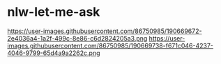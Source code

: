 # nlw-let-me-ask
https://user-images.githubusercontent.com/86750985/190669672-2e4036a4-1a2f-499c-8e86-c6d2824205a3.png
https://user-images.githubusercontent.com/86750985/190669738-f671c046-4237-4046-9799-65d4a9a2262c.png
